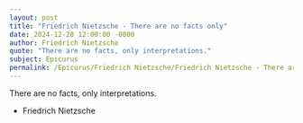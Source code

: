 ```yaml
---
layout: post
title: "Friedrich Nietzsche - There are no facts only"
date: 2024-12-28 12:00:00 -0000
author: Friedrich Nietzsche
quote: "There are no facts, only interpretations."
subject: Epicurus
permalink: /Epicurus/Friedrich Nietzsche/Friedrich Nietzsche - There are no facts only
---
```


There are no facts, only interpretations.

- Friedrich Nietzsche

